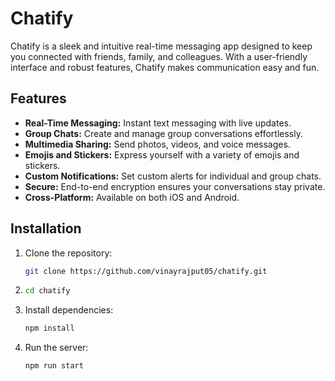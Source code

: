 # Chatify

Chatify is a sleek and intuitive real-time messaging app designed to keep you connected with friends, family, and colleagues. With a user-friendly interface and robust features, Chatify makes communication easy and fun.

## Features

- **Real-Time Messaging:** Instant text messaging with live updates.
- **Group Chats:** Create and manage group conversations effortlessly.
- **Multimedia Sharing:** Send photos, videos, and voice messages.
- **Emojis and Stickers:** Express yourself with a variety of emojis and stickers.
- **Custom Notifications:** Set custom alerts for individual and group chats.
- **Secure:** End-to-end encryption ensures your conversations stay private.
- **Cross-Platform:** Available on both iOS and Android.

## Installation

1. Clone the repository:
   ```bash
   git clone https://github.com/vinayrajput05/chatify.git

2.
   ```bash
   cd chatify  

3. Install dependencies:
   ```bash
   npm install

4. Run the server:
   ```bash
   npm run start
